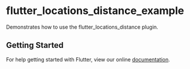 # flutter_locations_distance_example

Demonstrates how to use the flutter_locations_distance plugin.

## Getting Started

For help getting started with Flutter, view our online
[documentation](https://flutter.io/).
